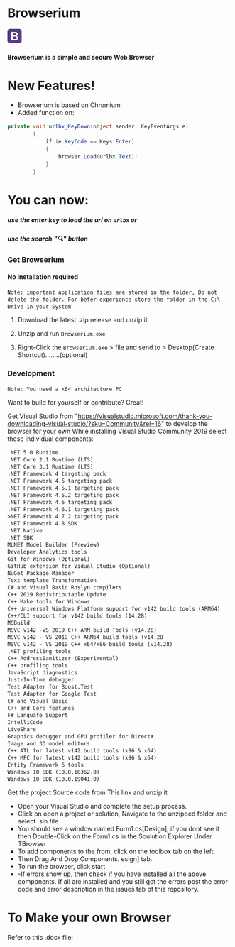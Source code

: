 # Browserium

![ico](/readme-assets/favicon.png)

#### Browserium is a simple and secure Web Browser

# New Features!

  - Browserium is based on Chromium
  - Added function on:
```csharp
private void urlbx_KeyDown(object sender, KeyEventArgs e)
        {
            if (e.KeyCode == Keys.Enter)
            {
                browser.Load(urlbx.Text);
            }
        }
```
# You can now:
##### use the enter key to load the url on ``` urlbx ``` or
##### use the search "🔍" button

### Get Browserium
#### No installation required

    Note: important application files are stored in the folder, Do not delete the folder. For beter experience store the folder in the C:\ Drive in your System
    
1. Download the latest .zip release and unzip it

2. Unzip and run ``Browserium.exe``

3. Right-Click the ``Browserium.exe`` > file and send to > Desktop(Create Shortcut)........(optional)

### Development
    Note: You need a x64 architecture PC
Want to build for yourself or contribute? Great!

Get Visual Studio from "https://visualstudio.microsoft.com/thank-you-downloading-visual-studio/?sku=Community&rel=16" to develop the browser for your own
While installing Visual Studio Community 2019 select these individual components:
```
.NET 5.0 Runtime
.NET Core 2.1 Runtime (LTS)
.NET Core 3.1 Runtime (LTS)
.NET Framework 4 targeting pack
.NET Framework 4.5 targeting pack
.NET Framework 4.5.1 targeting pack
.NET Framework 4.5.2 targeting pack
.NET Framework 4.6 targeting pack
.NET Framework 4.6.1 targeting pack
>NET Framework 4.7.2 targeting pack
.NET Framework 4.8 SDK
.NET Native
.NET SDK
MLNET Model Builder (Preview)
Developer Analytics tools
Git for Winodws (Optional)
GitHub extension for Vidual Studio (Optional)
NuGet Package Manager
Text template Transformation
C# and Visual Basic Roslyn compilers
C++ 2019 Redistributable Update
C++ Make tools for Windows
C++ Universal Windows Platform support for v142 build tools (ARM64)
C++/CLI support for v142 build tools (14.28)
MSBuild
MSVC v142 -VS 2019 C++ ARM build Tools (v14.28)
MSVC v142 - VS 2019 C++ ARM64 build tools (v14.28
MSVC v142 - VS 2019 C++ x64/x86 build tools (v14.28)
.NET profiling tools
C++ AddressSanitizer (Experimental)
C++ profiling tools
JavaScript diagnostics
Just-In-Time debugger
Test Adapter for Boost.Test
Test Adapter for Google Test
C# and Visual Basic
C++ and Core features
F# Languafe Support
IntelliCode
LiveShare
Graphics debugger and GPU profiler for DirectX
Image and 3D model editors 
C++ ATL for latest v142 build tools (x86 & x64)
C++ MFC for latest v142 build tools (x86 & x64)
Entity Framework 6 tools
Windows 10 SDK (10.0.18362.0)
Windows 10 SDK (10.0.19041.0)
```
Get the project Source code from This link and unzip it :

- Open your Visual Studio and complete the setup process.
- Click on open a project or solution, Navigate to the unzipped folder and select .sln file
- You should see a window named Form1.cs[Design], if you dont see it then Double-Click on the Form1.cs in the Soulution Explorer Under TBrowser
- To add components to the from, click on the toolbox tab on the left.
- Then Drag And Drop Components.
esign] tab.
- To run the browser, click start
- -If errors show up, then check if you have installed all the above components. If all are installed and you still get the errors post the error code and error description in the issues tab of this repository.

# To Make your own Browser

Refer to this .docx file:
